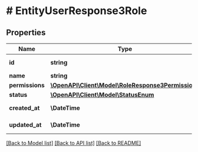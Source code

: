 # # EntityUserResponse3Role

## Properties

Name | Type | Description | Notes
------------ | ------------- | ------------- | -------------
**id** | **string** | UUID role ID |
**name** | **string** | Role name |
**permissions** | [**\OpenAPI\Client\Model\RoleResponse3Permissions**](RoleResponse3Permissions.md) |  |
**status** | [**\OpenAPI\Client\Model\StatusEnum**](StatusEnum.md) |  |
**created_at** | **\DateTime** | UTC datetime |
**updated_at** | **\DateTime** | UTC datetime |

[[Back to Model list]](../../README.md#models) [[Back to API list]](../../README.md#endpoints) [[Back to README]](../../README.md)
